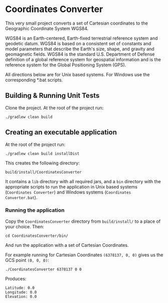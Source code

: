 # Coordinates Converter 

This very small project converts a set of Cartesian coordinates to the Geographic Coordinate System WGS84.

WGS84 is an Earth-centered, Earth-fixed terrestrial reference system and geodetic datum.
WGS84 is based on a consistent set of constants and model parameters that describe
the Earth's size, shape, and gravity and geomagnetic fields.
WGS84 is the standard U.S. Department of Defense definition of a global reference system
for geospatial information and is the reference system for the Global Positioning System (GPS).

All directions below are for Unix based systems. 
For Windows use the corresponding *.bat scripts.

## Building & Running Unit Tests 
Clone the project. At the root of the project run:
```$bash
./gradlew clean build 
```

## Creating an executable application
At the root of the project run:
```$bash
./gradlew clean build installDist
```

This creates the following directory: 
```$bash
build/install/CoordinatesConverter
```

It contains a ```lib``` directory with all required jars, and a ```bin``` directory with the appropriate 
scripts to run the application in Unix based systems (```Coordinates Converter```) 
and Windows systems (```Coordinates Converter.bat```).


### Running the application
Copy the ```CoordinatesConverter``` directory from ```build/install/``` to a place of your choice. Then: 
```$bash
cd CoordinatesConverter/bin/
```
And run the application with a set of Cartesian Coordinates. 

For example running for Cartesian Coordinates ```(6378137, 0, 0)``` gives us the GCS point ```(0, 0, 0)```:  
```$bash
./CoordinatesConverter 6378137 0 0
``` 
Produces: 
```
Latitude: 0.0 
Longitude: 0.0 
Elevation: 0.0
``` 



